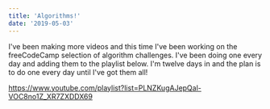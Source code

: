 ```yaml
---
title: 'Algorithms!'
date: '2019-05-03'
---
```


I've been making more videos and this time I've been working on the freeCodeCamp selection of algorithm challenges. I've been doing one every day and adding them to the playlist below. I'm twelve days in and the plan is to do one every day until I've got them all!

https://www.youtube.com/playlist?list=PLNZKugAJepQal-VOC8no1Z_XR7ZXDDX69

